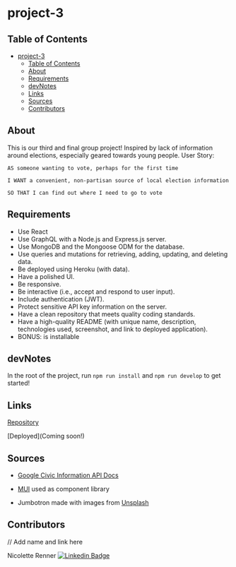 # project-3

## Table of Contents

- [project-3](#project-3)
  - [Table of Contents](#table-of-contents)
  - [About](#about)
  - [Requirements](#requirements)
  - [devNotes](#devnotes)
  - [Links](#links)
  - [Sources](#sources)
  - [Contributors](#contributors)

## About

This is our third and final group project! Inspired by lack of information around elections, especially geared towards young people. User Story:

`AS someone wanting to vote, perhaps for the first time`

`I WANT a convenient, non-partisan source of local election information`

`SO THAT I can find out where I need to go to vote`

## Requirements

- Use React
- Use GraphQL with a Node.js and Express.js server.
- Use MongoDB and the Mongoose ODM for the database.
- Use queries and mutations for retrieving, adding, updating, and deleting data.
- Be deployed using Heroku (with data).
- Have a polished UI.
- Be responsive.
- Be interactive (i.e., accept and respond to user input).
- Include authentication (JWT).
- Protect sensitive API key information on the server.
- Have a clean repository that meets quality coding standards.
- Have a high-quality README (with unique name, description, technologies used, screenshot, and link to deployed application).
- BONUS: is installable

## devNotes

In the root of the project, run `npm run install` and `npm run develop` to get started!

## Links

[Repository](https://github.com/nrenner0211/project-3)

[Deployed](Coming soon!)

## Sources

- [Google Civic Information API Docs](https://developers.google.com/civic-information/docs/v2)

- [MUI](https://mui.com/) used as component library

- Jumbotron made with images from [Unsplash](https://unsplash.com/)

## Contributors

// Add name and link here

Nicolette Renner
[![Linkedin Badge](https://img.shields.io/badge/-nrenner0211-blue?style=flat-square&logo=Linkedin&logoColor=white&link=https://www.linkedin.com/in/nicolette-renner/)](https://www.linkedin.com/in/nicolette-renner/)
